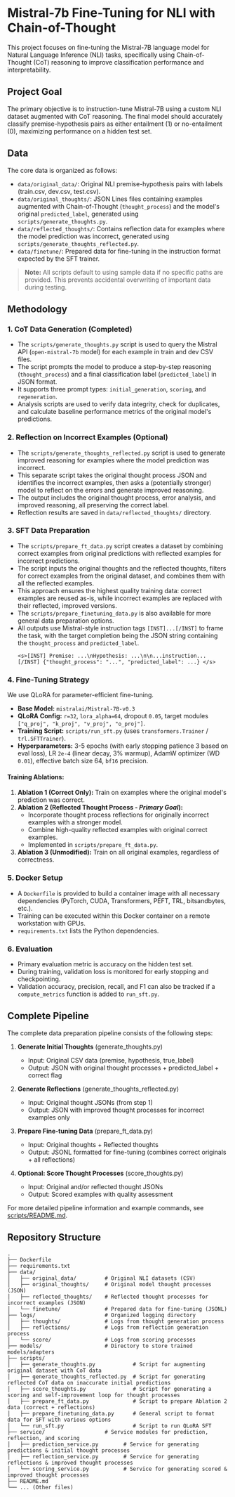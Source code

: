 # Mistral-7b Fine-Tuning for NLI with Chain-of-Thought

This project focuses on fine-tuning the Mistral-7B language model for Natural Language Inference (NLI) tasks, specifically using Chain-of-Thought (CoT) reasoning to improve classification performance and interpretability.

## Project Goal

The primary objective is to instruction-tune Mistral-7B using a custom NLI dataset augmented with CoT reasoning. The final model should accurately classify premise-hypothesis pairs as either entailment (1) or no-entailment (0), maximizing performance on a hidden test set.

## Data

The core data is organized as follows:

*   `data/original_data/`: Original NLI premise-hypothesis pairs with labels (train.csv, dev.csv, test.csv).
*   `data/original_thoughts/`: JSON Lines files containing examples augmented with Chain-of-Thought (`thought_process`) and the model's original `predicted_label`, generated using `scripts/generate_thoughts.py`.
*   `data/reflected_thoughts/`: Contains reflection data for examples where the model prediction was incorrect, generated using `scripts/generate_thoughts_reflected.py`.
*   `data/finetune/`: Prepared data for fine-tuning in the instruction format expected by the SFT trainer.

> **Note:** All scripts default to using sample data if no specific paths are provided. This prevents accidental overwriting of important data during testing.

## Methodology

### 1. CoT Data Generation (Completed)

*   The `scripts/generate_thoughts.py` script is used to query the Mistral API (`open-mistral-7b` model) for each example in train and dev CSV files.
*   The script prompts the model to produce a step-by-step reasoning (`thought_process`) and a final classification label (`predicted_label`) in JSON format.
*   It supports three prompt types: `initial_generation`, `scoring`, and `regeneration`.
*   Analysis scripts are used to verify data integrity, check for duplicates, and calculate baseline performance metrics of the original model's predictions.

### 2. Reflection on Incorrect Examples (Optional)

*   The `scripts/generate_thoughts_reflected.py` script is used to generate improved reasoning for examples where the model prediction was incorrect.
*   This separate script takes the original thought process JSON and identifies the incorrect examples, then asks a (potentially stronger) model to reflect on the errors and generate improved reasoning.
*   The output includes the original thought process, error analysis, and improved reasoning, all preserving the correct label.
*   Reflection results are saved in `data/reflected_thoughts/` directory.

### 3. SFT Data Preparation

*   The `scripts/prepare_ft_data.py` script creates a dataset by combining correct examples from original predictions with reflected examples for incorrect predictions.
*   The script inputs the original thoughts and the reflected thoughts, filters for correct examples from the original dataset, and combines them with all the reflected examples.
*   This approach ensures the highest quality training data: correct examples are reused as-is, while incorrect examples are replaced with their reflected, improved versions.
*   The `scripts/prepare_finetuning_data.py` is also available for more general data preparation options.
*   All outputs use Mistral-style instruction tags `[INST]...[/INST]` to frame the task, with the target completion being the JSON string containing the `thought_process` and `predicted_label`.
    ```
    <s>[INST] Premise: ...\nHypothesis: ...\n\n...instruction... [/INST] {"thought_process": "...", "predicted_label": ...} </s>
    ```

### 4. Fine-Tuning Strategy

We use QLoRA for parameter-efficient fine-tuning.

*   **Base Model:** `mistralai/Mistral-7B-v0.3`
*   **QLoRA Config:** `r=32`, `lora_alpha=64`, dropout `0.05`, target modules `["q_proj", "k_proj", "v_proj", "o_proj"]`.
*   **Training Script:** `scripts/run_sft.py` (uses `transformers.Trainer` / `trl.SFTTrainer`).
*   **Hyperparameters:** 3-5 epochs (with early stopping patience 3 based on eval loss), LR `2e-4` (linear decay, 3% warmup), AdamW optimizer (WD `0.01`), effective batch size 64, `bf16` precision.

#### Training Ablations:

1.  **Ablation 1 (Correct Only):** Train on examples where the original model's prediction was correct.
2.  **Ablation 2 (Reflected Thought Process - *Primary Goal*):**
    *   Incorporate thought process reflections for originally incorrect examples with a stronger model.
    *   Combine high-quality reflected examples with original correct examples.
    *   Implemented in `scripts/prepare_ft_data.py`.
3.  **Ablation 3 (Unmodified):** Train on all original examples, regardless of correctness.

### 5. Docker Setup

*   A `Dockerfile` is provided to build a container image with all necessary dependencies (PyTorch, CUDA, Transformers, PEFT, TRL, bitsandbytes, etc.).
*   Training can be executed within this Docker container on a remote workstation with GPUs.
*   `requirements.txt` lists the Python dependencies.

### 6. Evaluation

*   Primary evaluation metric is accuracy on the hidden test set.
*   During training, validation loss is monitored for early stopping and checkpointing.
*   Validation accuracy, precision, recall, and F1 can also be tracked if a `compute_metrics` function is added to `run_sft.py`.

## Complete Pipeline

The complete data preparation pipeline consists of the following steps:

1. **Generate Initial Thoughts** (generate_thoughts.py)
   - Input: Original CSV data (premise, hypothesis, true_label)
   - Output: JSON with original thought processes + predicted_label + correct flag

2. **Generate Reflections** (generate_thoughts_reflected.py)
   - Input: Original thought JSONs (from step 1)
   - Output: JSON with improved thought processes for incorrect examples only

3. **Prepare Fine-tuning Data** (prepare_ft_data.py)
   - Input: Original thoughts + Reflected thoughts
   - Output: JSONL formatted for fine-tuning (combines correct originals + all reflections)

4. **Optional: Score Thought Processes** (score_thoughts.py)
   - Input: Original and/or reflected thought JSONs
   - Output: Scored examples with quality assessment

For more detailed pipeline information and example commands, see [scripts/README.md](scripts/README.md).

## Repository Structure

```
.
├── Dockerfile
├── requirements.txt
├── data/
│   ├── original_data/         # Original NLI datasets (CSV)
│   ├── original_thoughts/     # Original model thought processes (JSON)
│   ├── reflected_thoughts/    # Reflected thought processes for incorrect examples (JSON)
│   └── finetune/              # Prepared data for fine-tuning (JSONL)
├── logs/                      # Organized logging directory
│   ├── thoughts/              # Logs from thought generation process
│   ├── reflections/           # Logs from reflection generation process
│   └── score/                 # Logs from scoring processes
├── models/                    # Directory to store trained models/adapters
├── scripts/
│   ├── generate_thoughts.py            # Script for augmenting original dataset with CoT data
│   ├── generate_thoughts_reflected.py  # Script for generating reflected CoT data on inaccurate initial predictions
│   ├── score_thoughts.py               # Script for generating a scoring and self-improvement loop for thought processes
│   ├── prepare_ft_data.py              # Script to prepare Ablation 2 data (correct + reflections)
│   ├── prepare_finetuning_data.py      # General script to format data for SFT with various options
│   └── run_sft.py                      # Script to run QLoRA SFT
├── service/                   # Service modules for prediction, reflection, and scoring
│   ├── prediction_service.py        # Service for generating predictions & initial thought processes
│   ├── reflection_service.py        # Service for generating reflections & improved thought processes
│   └── scoring_service.py           # Service for generating scored & improved thought processes
├── README.md
└── ... (Other files)
``` 